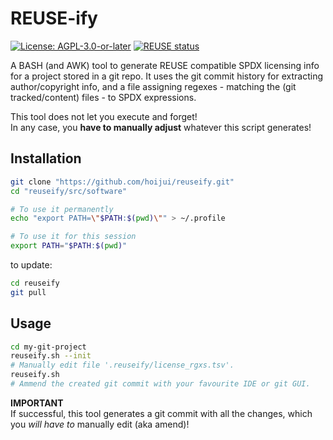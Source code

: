 <!--
SPDX-FileCopyrightText: 2023 Robin Vobruba <hoijui.quaero@gmail.com>

SPDX-License-Identifier: CC0-1.0
-->

# REUSE-ify

[![License: AGPL-3.0-or-later](
    https://img.shields.io/badge/License-AGPL--%203.0--or--later-blue.svg)](
    https://spdx.org/licenses/AGPL-3.0-or-later.html)
[![REUSE status](
    https://api.reuse.software/badge/github.com/hoijui/reuseify)](
    https://api.reuse.software/info/github.com/hoijui/reuseify)

A BASH (and AWK) tool to generate REUSE compatible SPDX licensing info
for a project stored in a git repo.
It uses the git commit history for extracting author/copyright info,
and a file assigning regexes - matching the (git tracked/content) files -
to SPDX expressions.

This tool does not let you execute and forget! \
In any case, you **have to manually adjust**
whatever this script generates!

## Installation

```sh
git clone "https://github.com/hoijui/reuseify.git"
cd "reuseify/src/software"

# To use it permanently
echo "export PATH=\"$PATH:$(pwd)\"" > ~/.profile

# To use it for this session
export PATH="$PATH:$(pwd)"
```

to update:

```sh
cd reuseify
git pull
```

## Usage

```sh
cd my-git-project
reuseify.sh --init
# Manually edit file '.reuseify/license_rgxs.tsv'.
reuseify.sh
# Ammend the created git commit with your favourite IDE or git GUI.
```

**IMPORTANT** \
If successful, this tool generates a git commit with all the changes,
which you *will have to* manually edit (aka amend)!
